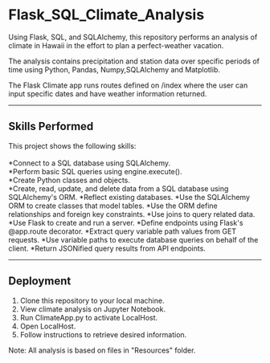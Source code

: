 # Flask_SQL_Climate_Analysis

Using Flask, SQL, and SQLAlchemy, this repository performs an analysis of climate in Hawaii in the effort to plan a perfect-weather vacation.

The analysis contains precipitation and station data over specific periods of time using Python, Pandas, Numpy,SQLAlchemy and Matplotlib. 

The Flask Climate app runs routes defined on /index where the user can input specific dates and have weather information returned.

-------------------

## Skills Performed

This project shows the following skills: <br><br>
*Connect to a SQL database using SQLAlchemy. <br>
*Perform basic SQL queries using engine.execute(). <br>
*Create Python classes and objects.<br>
*Create, read, update, and delete data from a SQL database using SQLAlchemy's ORM.
*Reflect existing databases.
*Use the SQLAlchemy ORM to create classes that model tables.
*Use the ORM define relationships and foreign key constraints.
*Use joins to query related data.
*Use Flask to create and run a server.
*Define endpoints using Flask's @app.route decorator.
*Extract query variable path values from GET requests.
*Use variable paths to execute database queries on behalf of the client.
*Return JSONified query results from API endpoints.

-----------------

## Deployment

1. Clone this repository to your local machine.
2. View climate analysis on Jupyter Notebook.
3. Run ClimateApp.py to activate LocalHost.
4. Open LocalHost.
5. Follow instructions to retrieve desired information.

Note: All analysis is based on files in "Resources" folder. 